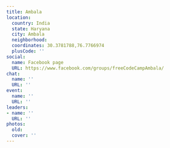 ```yaml
---
title: Ambala
location:
  country: India
  state: Haryana
  city: Ambala
  neighborhood: 
  coordinates: 30.3781788,76.7766974
  plusCode: ''
social:
  name: Facebook page
  URL: https://www.facebook.com/groups/freeCodeCampAmbala/
chat:
  name: ''
  URL: ''
event:
  name: ''
  URL: ''
leaders:
- name: ''
  URL: ''
photos:
  old: 
  cover: ''
---
```

